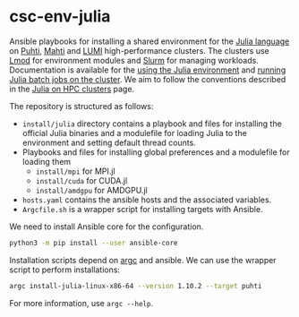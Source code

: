 # csc-env-julia
Ansible playbooks for installing a shared environment for the [Julia language](https://julialang.org/) on [Puhti](https://docs.csc.fi/computing/systems-puhti/), [Mahti](https://docs.csc.fi/computing/systems-mahti/) and [LUMI](https://docs.lumi-supercomputer.eu/) high-performance clusters.
The clusters use [Lmod](https://lmod.readthedocs.io/en/latest/) for environment modules and [Slurm](https://slurm.schedmd.com/) for managing workloads.
Documentation is available for the [using the Julia environment](https://docs.csc.fi/apps/julia/) and [running Julia batch jobs on the cluster](https://docs.csc.fi/support/tutorials/julia/).
We aim to follow the conventions described in the [Julia on HPC clusters](https://juliahpc.github.io/) page.

The repository is structured as follows:

- `install/julia` directory contains a playbook and files for installing the official Julia binaries and a modulefile for loading Julia to the environment and setting default thread counts.
- Playbooks and files for installing global preferences and a modulefile for loading them
  - `install/mpi` for MPI.jl
  - `install/cuda` for CUDA.jl
  - `install/amdgpu` for AMDGPU.jl
- `hosts.yaml` contains the ansible hosts and the associated variables.
- `Argcfile.sh` is a wrapper script for installing targets with Ansible.

We need to install Ansible core for the configuration.

```bash
python3 -m pip install --user ansible-core
```

Installation scripts depend on [argc](https://github.com/sigoden/argc) and ansible.
We can use the wrapper script to perform installations:

```bash
argc install-julia-linux-x86-64 --version 1.10.2 --target puhti
```

For more information, use `argc --help`.
